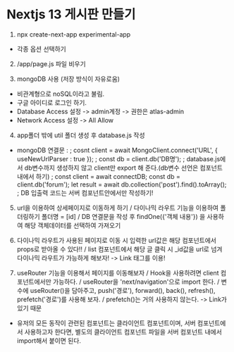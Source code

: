# Nextjs 13 게시판 만들기

1. npx create-next-app experimental-app
 - 각종 옵션 선택하기

2. /app/page.js 파일 비우기

3. mongoDB 사용 (저장 방식이 자유로움)
 - 비관계형으로 noSQL이라고 불림.
 - 구글 아이디로 로그인 하기.
 - Database Access 설정 -> admin계정 -> 권한은 atlas-admin
 - Network Access 설정 -> All Allow

4. app폴더 밖에 util 폴더 생성 후 database.js 작성
 - mongoDB 연결문 : 
   ; cosnt client = await MongoClient.connect('URL', { useNewUrlParser : true });
   ; const db = client.db('DB명');
   ; database.js에서 db변수까지 생성하지 않고 client만 export 해 준다.(db변수 선언은 컴포넌트 내에서 하기)
   ; const client = await connectDB;
     const db = client.db('forum');
     let result = await db.collection('post').find().toArray();
   ; DB 입출력 코드는 서버 컴포넌트안에서만 작성하기!

5. url을 이용하여 상세페이지로 이동하게 하기
  / 다이나믹 라우트 기능을 이용하여 폴더링하기 폴더명 = [id] 
  / DB 연결문을 작성 후 findOne({'객체 내용'}) 을 사용하여 해당 객체데이터를 선택하여 가져오기

6. 다이나믹 라우트가 사용된 페이지로 이동 시 입력한 url값은 해당 컴포넌트에서 props로 받아올 수 있다!!
  / list 컴포넌트에서 해당 글 클릭 시 _id값을 url로 넘겨 다이나믹 라우트가 가능하게 해보자! -> Link 태그를 이용!

7. useRouter 기능을 이용해서 페이지를 이동해보자
  / Hook을 사용하려면 client 컴포넌트에서만 가능하다.
  / useRouter을 'next/navigation'으로 import 한다.
  / 변수에 useRouter()을 담아주고, push('경로'), forward(), back(), refresh(), prefetch('경로')를 사용해 보자.
  / prefetch()는 거의 사용하지 않는다. -> Link가 있기 때문

* 유저의 모든 동작이 관련된 컴포넌트는 클라이언트 컴포넌트이며, 서버 컴포넌트에서 사용하고자 한다면, 별도의 클라이언트 컴포넌트 파일을 서버 컴포넌트 내에서 import해서 붙이면 된다.
